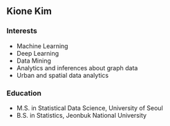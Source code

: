 ## Kione Kim 

### Interests
- Machine Learning
- Deep Learning
- Data Mining
- Analytics and inferences about graph data
- Urban and spatial data analytics

### Education
- M.S. in Statistical Data Science, University of Seoul
- B.S. in Statistics, Jeonbuk National University

<!--
**ki5n2/ki5n2** is a ✨ _special_ ✨ repository because its `README.md` (this file) appears on your GitHub profile.

Here are some ideas to get you started:

- 🔭 I’m currently working on ...
- 🌱 I’m currently learning ...
- 👯 I’m looking to collaborate on ...
- 🤔 I’m looking for help with ...
- 💬 Ask me about ...
- 📫 How to reach me: ...
- 😄 Pronouns: ...
- ⚡ Fun fact: ...
-->
